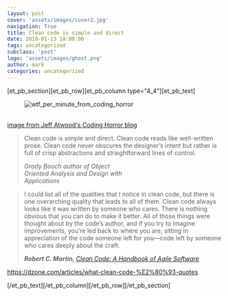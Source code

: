 ```yaml
---
layout: post
cover: 'assets/images/cover2.jpg'
navigation: True
title: Clean code is simple and direct
date: 2019-01-13 18:00:00
tags: uncategorized
subclass: 'post'
logo: 'assets/images/ghost.png'
author: mark
categories: uncategorized
---
```

<!-- wp:divi/placeholder -->  [et_pb_section][et_pb_row][et_pb_column type="4_4"][et_pb_text]<!-- divi:image -->  <figure class="wp-block-image"><img src="https://camo.githubusercontent.com/a3f731b192baf0192daba51fa476bc4929f760db/68747470733a2f2f626c6f672e636f64696e67686f72726f722e636f6d2f636f6e74656e742f696d616765732f75706c6f6164732f323030392f30322f366130313230613835646364616539373062303132383737373037613435393730632d70692e706e67" alt="wtf_per_minute_from_coding_horror"/><figcaption><br></figcaption></figure>  <!-- /divi:image -->    <!-- divi:paragraph -->  <p><a href="http://blog.codinghorror.com/">image from Jeff Atwood's Coding Horror blog</a></p>  <!-- /divi:paragraph -->    <!-- divi:quote -->  <blockquote class="wp-block-quote"><p>Clean code is simple and direct. Clean code reads like well-written prose. Clean code never obscures the designer’s intent but rather is full of crisp abstractions and straightforward lines of control.</p><cite>Grady Booch author of Object<br>Oriented Analysis and Design with<br>Applications</cite></blockquote>  <!-- /divi:quote -->    <!-- divi:quote -->  <blockquote class="wp-block-quote"><p>I could list all of the qualities that I notice in clean code, but there is one overarching quality that leads to all of them. Clean code always looks like it was written by someone who cares. There is nothing obvious that you can do to make it better. All of those things were thought about by the code’s author, and if you try to imagine improvements, you’re led back to where you are, sitting in appreciation of the code someone left for you—code left by someone who cares deeply about the craft.<br></p><cite><strong>Robert C. Martin, </strong><a href="https://www.goodreads.com/work/quotes/3779106">Clean Code: A Handbook of Agile Software</a></cite></blockquote>  <!-- /divi:quote -->    <!-- divi:paragraph -->  <p><a href="https://dzone.com/articles/what-clean-code-%E2%80%93-quotes">https://dzone.com/articles/what-clean-code-%E2%80%93-quotes</a></p>  <!-- /divi:paragraph -->[/et_pb_text][/et_pb_column][/et_pb_row][/et_pb_section]  <!-- /wp:divi/placeholder -->
